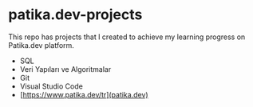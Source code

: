 # patika.dev-projects
This repo has projects that I created to achieve my learning progress on Patika.dev platform.
*  SQL
*  Veri Yapıları ve Algoritmalar
*  Git
*  Visual Studio Code
*  [https://www.patika.dev/tr](patika.dev)
